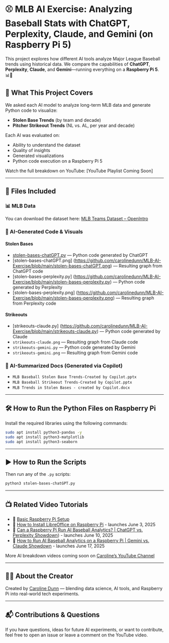 # ⚾ MLB AI Exercise: Analyzing Baseball Stats with ChatGPT, Perplexity, Claude, and Gemini (on Raspberry Pi 5)

This project explores how different AI tools analyze Major League Baseball trends using historical data. We compare the capabilities of **ChatGPT**, **Perplexity**, **Claude**, and **Gemini**—running everything on a **Raspberry Pi 5**. 📊🧠

## 🎯 What This Project Covers

We asked each AI model to analyze long-term MLB data and generate Python code to visualize:

- **Stolen Base Trends** (by team and decade)
- **Pitcher Strikeout Trends** (NL vs. AL, per year and decade)

Each AI was evaluated on:
- Ability to understand the dataset
- Quality of insights
- Generated visualizations
- Python code execution on a Raspberry Pi 5

Watch the full breakdown on YouTube: [YouTube Playlist Coming Soon]

---

## 📁 Files Included

### 📊 MLB Data
You can download the dataset here: [MLB Teams Dataset – OpenIntro](https://www.openintro.org/data/index.php?data=mlb_teams)


### 🧠 AI-Generated Code & Visuals

#### Stolen Bases
- [stolen-bases-chatGPT.py](https://github.com/carolinedunn/MLB-AI-Exercise/blob/main/stolen-bases-chatGPT.py) — Python code generated by ChatGPT
- [stolen-bases-chatGPT.png] (https://github.com/carolinedunn/MLB-AI-Exercise/blob/main/stolen-bases-chatGPT.png) — Resulting graph from ChatGPT code
- [stolen-bases-perplexity.py] (https://github.com/carolinedunn/MLB-AI-Exercise/blob/main/stolen-bases-perplexity.py) — Python code generated by Perplexity
- [stolen-bases-perplexity.png] (https://github.com/carolinedunn/MLB-AI-Exercise/blob/main/stolen-bases-perplexity.png) — Resulting graph from Perplexity code

#### Strikeouts
- [strikeouts-claude.py] (https://github.com/carolinedunn/MLB-AI-Exercise/blob/main/strikeouts-claude.py) — Python code generated by Claude
- `strikeouts-claude.png` — Resulting graph from Claude code
- `strikeouts-gemini.py` — Python code generated by Gemini
- `strikeouts-gemini.png` — Resulting graph from Gemini code

### 📄 AI-Summarized Docs (Generated via Copilot)
- `MLB Baseball Stolen Base Trends-Created by Copilot.pptx`
- `MLB Baseball Strikeout Trends-Created by Copilot.pptx`
- `MLB Trends in Stolen Bases - created by Copilot.docx`

---

## 🛠️ How to Run the Python Files on Raspberry Pi

Install the required libraries using the following commands:

```bash
sudo apt install python3-pandas -y
sudo apt install python3-matplotlib
sudo apt install python3-seaborn
```
---

## ▶️ How to Run the Scripts

Then run any of the `.py` scripts:

```bash
python3 stolen-bases-chatGPT.py
```
---

## 📺 Related Video Tutorials

- 🔧 [Basic Raspberry Pi Setup](https://youtu.be/tftyvWMs-1w)
- 📝 [How to Install LibreOffice on Raspberry Pi](https://youtu.be/MgLIDX1BrKQ) - launches June 3, 2025
- 📝 [Can a Raspberry Pi Run AI Baseball Analytics? | ChatGPT vs. Perplexity Showdown](https://youtu.be/ecZUrqnJ9yA)) - launches June 10, 2025
- 📝 [How to Run AI Baseball Analytics on a Raspberry Pi | Gemini vs. Claude Showdown](https://youtu.be/bGRjbSUPblE) - launches June 17, 2025

More AI breakdown videos coming soon on [Caroline’s YouTube Channel](https://www.youtube.com/caroline)

---

## 🙋‍♀️ About the Creator

Created by [Caroline Dunn](https://github.com/carolinedunn) — blending data science, AI tools, and Raspberry Pi into real-world tech experiments.

---

## 📬 Contributions & Questions

If you have questions, ideas for future AI experiments, or want to contribute, feel free to open an issue or leave a comment on the YouTube video.
